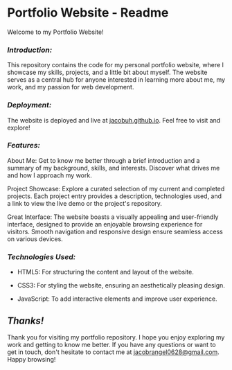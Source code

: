 # Portfolio Website - Readme

Welcome to my Portfolio Website!

### *Introduction:*
This repository contains the code for my personal portfolio website, where I showcase my skills, projects, and a little bit about myself. The website serves as a central hub for anyone interested in learning more about me, my work, and my passion for web development.

### *Deployment:*
The website is deployed and live at [jacobuh.github.io](https://jacobuh.github.io/). Feel free to visit and explore!

### *Features:*
About Me: Get to know me better through a brief introduction and a summary of my background, skills, and interests. Discover what drives me and how I approach my work.

Project Showcase: Explore a curated selection of my current and completed projects. Each project entry provides a description, technologies used, and a link to view the live demo or the project's repository.

Great Interface: The website boasts a visually appealing and user-friendly interface, designed to provide an enjoyable browsing experience for visitors. Smooth navigation and responsive design ensure seamless access on various devices.

### *Technologies Used:*
- HTML5: For structuring the content and layout of the website.

- CSS3: For styling the website, ensuring an aesthetically pleasing design.

- JavaScript: To add interactive elements and improve user experience.

## *Thanks!*
Thank you for visiting my portfolio repository. I hope you enjoy exploring my work and getting to know me better. If you have any questions or want to get in touch, don't hesitate to contact me at [jacobrangel0628@gmail.com](jacobrangel0628@gmail.com). Happy browsing!
